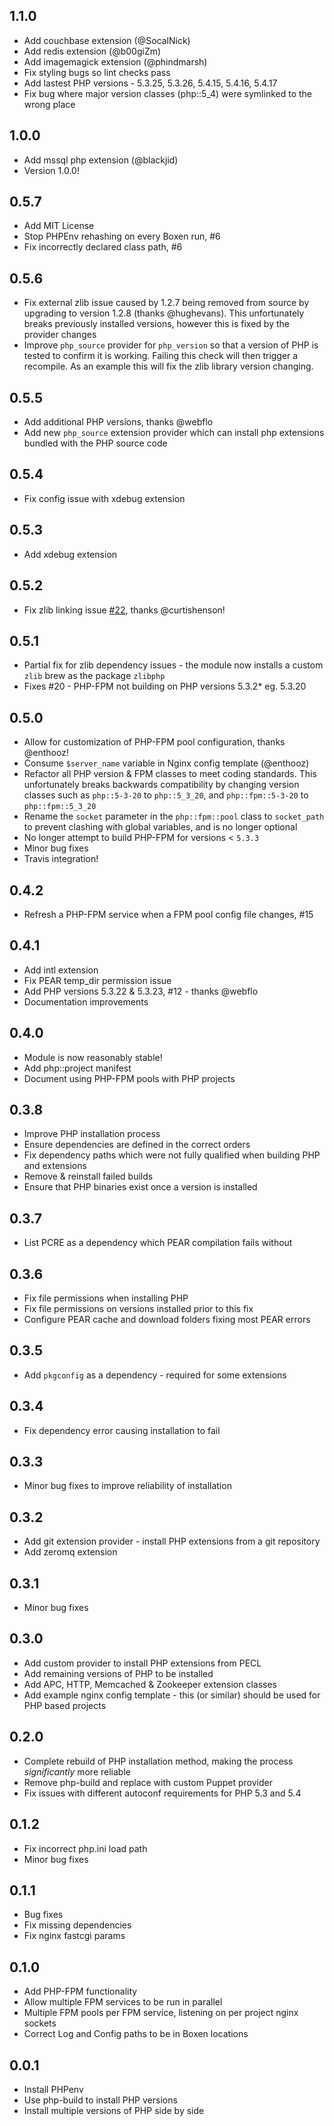 ## 1.1.0 ##

* Add couchbase extension (@SocalNick)
* Add redis extension (@b00giZm)
* Add imagemagick extension (@phindmarsh)
* Fix styling bugs so lint checks pass
* Add lastest PHP versions - 5.3.25, 5.3.26, 5.4.15, 5.4.16, 5.4.17
* Fix bug where major version classes (php::5_4) were symlinked to the wrong place

## 1.0.0 ##

* Add mssql php extension (@blackjid)
* Version 1.0.0!

## 0.5.7 ##

* Add MIT License
* Stop PHPEnv rehashing on every Boxen run, #6
* Fix incorrectly declared class path, #6

## 0.5.6 ##

* Fix external zlib issue caused by 1.2.7 being removed from source by upgrading to version 1.2.8 (thanks @hughevans). This unfortunately breaks previously installed versions, however this is fixed by the provider changes
* Improve `php_source` provider for `php_version` so that a version of PHP is tested to confirm it is working. Failing this check will then trigger a recompile. As an example this will fix the zlib library version changing.

## 0.5.5 ##

* Add additional PHP versions, thanks @webflo
* Add new `php_source` extension provider which can install php extensions bundled with the PHP source code

## 0.5.4 ##

* Fix config issue with xdebug extension

## 0.5.3 ##

* Add xdebug extension

## 0.5.2 ##

* Fix zlib linking issue [#22](https://github.com/mattheath/puppet-php/pull/22), thanks @curtishenson!

## 0.5.1 ##

* Partial fix for zlib dependency issues - the module now installs a custom `zlib` brew as the package `zlibphp`
* Fixes #20 - PHP-FPM not building on PHP versions 5.3.2* eg. 5.3.20

## 0.5.0 ##

* Allow for customization of PHP-FPM pool configuration, thanks @enthooz!
* Consume `$server_name` variable in Nginx config template (@enthooz)
* Refactor all PHP version & FPM classes to meet coding standards. This unfortunately breaks backwards compatibility by changing version classes such as `php::5-3-20` to `php::5_3_20`, and `php::fpm::5-3-20` to `php::fpm::5_3_20`
* Rename the `socket` parameter in the `php::fpm::pool` class to `socket_path` to prevent clashing with global variables, and is no longer optional
* No longer attempt to build PHP-FPM for versions < `5.3.3`
* Minor bug fixes
* Travis integration!

## 0.4.2 ##

* Refresh a PHP-FPM service when a FPM pool config file changes, #15

## 0.4.1 ##

* Add intl extension
* Fix PEAR temp_dir permission issue
* Add PHP versions 5.3.22 & 5.3.23, #12 - thanks @webflo
* Documentation improvements

## 0.4.0 ##

* Module is now reasonably stable!
* Add php::project manifest
* Document using PHP-FPM pools with PHP projects

## 0.3.8 ##

* Improve PHP installation process
* Ensure dependencies are defined in the correct orders
* Fix dependency paths which were not fully qualified when building PHP and extensions
* Remove & reinstall failed builds
* Ensure that PHP binaries exist once a version is installed

## 0.3.7 ##

* List PCRE as a dependency which PEAR compilation fails without

## 0.3.6 ##

* Fix file permissions when installing PHP
* Fix file permissions on versions installed prior to this fix
* Configure PEAR cache and download folders fixing most PEAR errors

## 0.3.5 ##

* Add `pkgconfig` as a dependency - required for some extensions

## 0.3.4 ##

* Fix dependency error causing installation to fail

## 0.3.3 ##

* Minor bug fixes to improve reliability of installation

## 0.3.2 ##

* Add git extension provider - install PHP extensions from a git repository
* Add zeromq extension

## 0.3.1 ##

* Minor bug fixes

## 0.3.0 ##

* Add custom provider to install PHP extensions from PECL
* Add remaining versions of PHP to be installed
* Add APC, HTTP, Memcached & Zookeeper extension classes
* Add example nginx config template - this (or similar) should be used for PHP based projects

## 0.2.0 ##

* Complete rebuild of PHP installation method, making the process _significantly_ more reliable
* Remove php-build and replace with custom Puppet provider
* Fix issues with different autoconf requirements for PHP 5.3 and 5.4

## 0.1.2 ##

* Fix incorrect php.ini load path
* Minor bug fixes

## 0.1.1 ##

* Bug fixes
* Fix missing dependencies
* Fix nginx fastcgi params

## 0.1.0 ##

* Add PHP-FPM functionality
* Allow multiple FPM services to be run in parallel
* Multiple FPM pools per FPM service, listening on per project nginx sockets
* Correct Log and Config paths to be in Boxen locations

## 0.0.1 ##

* Install PHPenv
* Use php-build to install PHP versions
* Install multiple versions of PHP side by side
